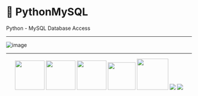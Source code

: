 # 🐍 PythonMySQL
Python - MySQL Database Access
***
![image](https://user-images.githubusercontent.com/19554935/48982176-fb8a8300-f0ac-11e8-8f8f-49eede816388.png)
***
<div align="center">
<p><a href="https://dev.mysql.com/downloads/mysql/" rel="nofollow"><img src="https://pngimg.com/uploads/mysql/mysql_PNG9.png" height="80" style="max-width:100%;"></a>
<a href="https://www.python.org/downloads/" rel="nofollow"><img src="http://blog.klocwork.com/wp-content/uploads/2016/01/python-logo.png" height="80" style="max-width:100%;"></a>
<a href="https://git-scm.com/" rel="nofollow"><img src="https://banner2.kisspng.com/20180603/agc/kisspng-atom-source-code-editor-text-editor-sublime-text-e-5b136f3dc4b569.4938879515280003178057.jpg" height="80" style="max-width:100%;"></a>
<a href="https://material-ui.com/" rel="nofollow"><img src="https://www.macupdate.com/images/icons512/31829.png" height="75" style="max-width:100%;"></a>
<a href="https://nodejs.org/en/" rel="nofollow"><img src="https://www.logolynx.com/images/logolynx/ec/ec9224e14b7476e155b363056123d564.jpeg" height="85" style="max-width:100%;"></a>
<a href="https://facebook.github.io/jest/" rel="nofollow"><img src="https://raw.githubusercontent.com/chentsulin/electron-react-boilerplate/master/internals/img/jest-padded-90.png" style="max-width:100%;"></a>
<a href="https://yarnpkg.com/" rel="nofollow"><img src="https://raw.githubusercontent.com/chentsulin/electron-react-boilerplate/master/internals/img/yarn-padded-90.png" style="max-width:100%;"></a></p>
</div>
